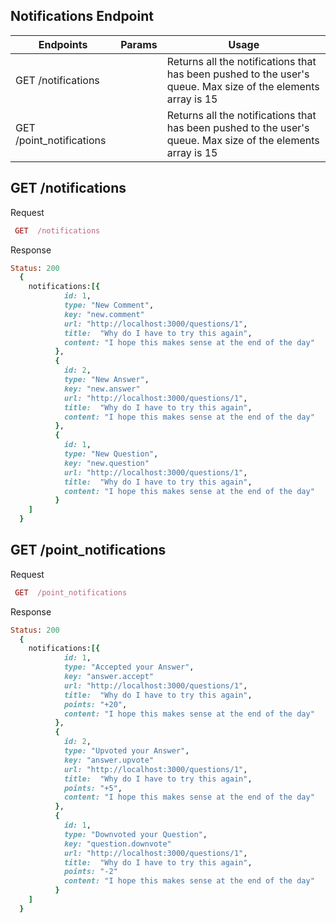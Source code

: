## Notifications Endpoint

Endpoints |Params| Usage |
--------- | ----- |--------
GET /notifications |  |	Returns all the notifications that has been pushed to the user's queue. Max size of the elements array is 15
GET /point_notifications |  |	Returns all the notifications that has been pushed to the user's queue. Max size of the elements array is 15

## GET /notifications
Request
```ruby
 GET  /notifications
```
Response
```ruby
Status: 200
  {
    notifications:[{
            id: 1,
            type: "New Comment",
            key: "new.comment"
            url: "http://localhost:3000/questions/1",
            title:  "Why do I have to try this again",
            content: "I hope this makes sense at the end of the day"
          },
          {
            id: 2,
            type: "New Answer",
            key: "new.answer"
            url: "http://localhost:3000/questions/1",
            title:  "Why do I have to try this again",
            content: "I hope this makes sense at the end of the day"
          },
          {
            id: 1,
            type: "New Question",
            key: "new.question"
            url: "http://localhost:3000/questions/1",
            title:  "Why do I have to try this again",
            content: "I hope this makes sense at the end of the day"
          }          
    ]
  }
```

## GET /point_notifications
Request
```ruby
 GET  /point_notifications
```
Response
```ruby
Status: 200
  {
    notifications:[{
            id: 1,
            type: "Accepted your Answer",
            key: "answer.accept"
            url: "http://localhost:3000/questions/1",
            title:  "Why do I have to try this again",
            points: "+20",
            content: "I hope this makes sense at the end of the day"
          },
          {
            id: 2,
            type: "Upvoted your Answer",
            key: "answer.upvote"
            url: "http://localhost:3000/questions/1",
            title:  "Why do I have to try this again",
            points: "+5",
            content: "I hope this makes sense at the end of the day"
          },
          {
            id: 1,
            type: "Downvoted your Question",
            key: "question.downvote"
            url: "http://localhost:3000/questions/1",
            title:  "Why do I have to try this again",
            points: "-2"
            content: "I hope this makes sense at the end of the day"
          }          
    ]
  }
```
